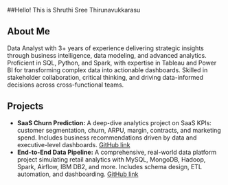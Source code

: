 ##Hello! This is Shruthi Sree Thirunavukkarasu
## About Me
Data Analyst with 3+ years of experience delivering strategic insights through business intelligence, data modeling, and advanced analytics. Proficient in SQL, Python, and Spark, with expertise in Tableau and Power BI for transforming complex data into actionable dashboards. Skilled in stakeholder collaboration, critical thinking, and driving data-informed decisions across cross-functional teams. 

## Projects

- **SaaS Churn Prediction:** A deep-dive analytics project on SaaS KPIs: customer segmentation, churn, ARPU, margin, contracts, and marketing spend. Includes business recommendations driven by data and executive-level dashboards. [GitHub link](https://github.com/shruthisree1234/SaaS_Churn_Prediction)
- **End-to-End Data Pipeline:** A comprehensive, real-world data platform project simulating retail analytics with MySQL, MongoDB, Hadoop, Spark, Airflow, IBM DB2, and more. Includes schema design, ETL automation, and dashboarding. [GitHub link](https://github.com/shruthisree1234/Data-Engineering-End-End-Project)
